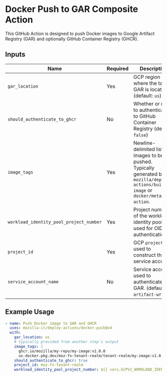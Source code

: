 # Docker Push to GAR Composite Action

This GitHub Action is designed to push Docker images to Google Artifact Registry (GAR) and optionally GitHub Container Registry (GHCR).

## Inputs

| Name                                    | Required | Description                                                                                                                                 |
| --------------------------------------- | -------- | ------------------------------------------------------------------------------------------------------------------------------------------- |
| `gar_location`                          | Yes      | GCP region where the target GAR is located (default: `us`)                                                                                  |
| `should_authenticate_to_ghcr`           | No       | Whether or not to authenticate to GitHub Container Registry (default: `false`)                                                              |
| `image_tags`                            | Yes      | Newline-delimited list of images to be pushed.<br> Typically generated by `mozilla/deploy-actions/build-image` or `docker/metadata-action`. |
| `workload_identity_pool_project_number` | Yes      | Project number of the workload identity pool used for OIDC authentication                                                                   |
| `project_id`                            | Yes      | GCP `project_id` used to construct the service account                                                                                      |
| `service_account_name`                  | No       | Service account used to authenticate to GAR. (default: `artifact-writer`)                                                                   |

## Example Usage

```yaml
- name: Push Docker image to GAR and GHCR
  uses: mozilla-it/deploy-actions/docker-push@v4
  with:
    gar_location: us
    # typically provided from another step's output
    image_tags: |
      ghcr.io/mozilla/my-repo/my-image:v1.0.0
      us-docker.pkg.dev/moz-fx-tenant-realm/tenant-realm/my-image:v1.0.0
    should_authenticate_to_ghcr: true
    project_id: moz-fx-tenant-realm
    workload_identity_pool_project_number: ${{ vars.GCPV2_WORKLOAD_IDENTITY_POOL_PROJECT_NUMBER }}
```
